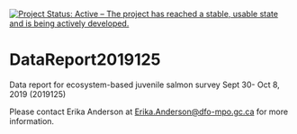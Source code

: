 [![Project Status: Active – The project has reached a stable, usable state and is being actively developed.](https://www.repostatus.org/badges/latest/active.svg)](https://www.repostatus.org/#active)

# DataReport2019125
Data report for ecosystem-based juvenile salmon survey Sept 30- Oct 8, 2019 (2019125)

Please contact Erika Anderson at Erika.Anderson@dfo-mpo.gc.ca for more information.
